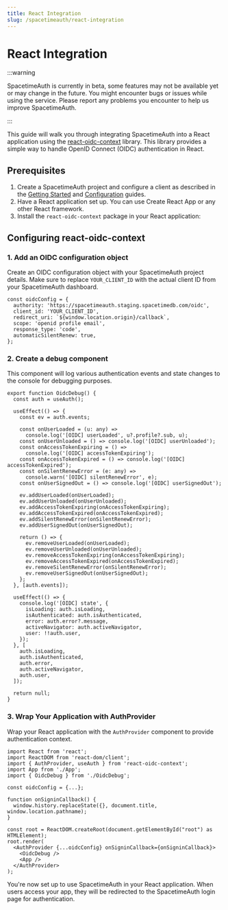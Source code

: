 ```yaml
---
title: React Integration
slug: /spacetimeauth/react-integration
---
```


# React Integration

:::warning

SpacetimeAuth is currently in beta, some features may not be available yet or may change in the future. You might encounter bugs or issues while using the service. Please report any problems you encounter to help us improve SpacetimeAuth.

:::

This guide will walk you through integrating SpacetimeAuth into a React
application using the [react-oidc-context](https://www.npmjs.com/package/react-oidc-context)
library.
This library provides a simple way to handle OpenID Connect (OIDC) authentication
in React.

## Prerequisites

1. Create a SpacetimeAuth project and configure a client as described in the
   [Getting Started](/spacetimeauth/create-project) and
   [Configuration](/spacetimeauth/configure-project) guides.
2. Have a React application set up. You can use Create React App or any other
   React framework.
3. Install the `react-oidc-context` package in your React application:

## Configuring react-oidc-context

### 1. Add an OIDC configuration object

Create an OIDC configuration object with your SpacetimeAuth project details.
Make sure to replace `YOUR_CLIENT_ID` with the actual client ID from your
SpacetimeAuth dashboard.

```tsx
const oidcConfig = {
  authority: 'https://spacetimeauth.staging.spacetimedb.com/oidc',
  client_id: 'YOUR_CLIENT_ID',
  redirect_uri: `${window.location.origin}/callback`,
  scope: 'openid profile email',
  response_type: 'code',
  automaticSilentRenew: true,
};
```

### 2. Create a debug component

This component will log various authentication events and state changes to
the console for debugging purposes.

```tsx
export function OidcDebug() {
  const auth = useAuth();

  useEffect(() => {
    const ev = auth.events;

    const onUserLoaded = (u: any) =>
      console.log('[OIDC] userLoaded', u?.profile?.sub, u);
    const onUserUnloaded = () => console.log('[OIDC] userUnloaded');
    const onAccessTokenExpiring = () =>
      console.log('[OIDC] accessTokenExpiring');
    const onAccessTokenExpired = () => console.log('[OIDC] accessTokenExpired');
    const onSilentRenewError = (e: any) =>
      console.warn('[OIDC] silentRenewError', e);
    const onUserSignedOut = () => console.log('[OIDC] userSignedOut');

    ev.addUserLoaded(onUserLoaded);
    ev.addUserUnloaded(onUserUnloaded);
    ev.addAccessTokenExpiring(onAccessTokenExpiring);
    ev.addAccessTokenExpired(onAccessTokenExpired);
    ev.addSilentRenewError(onSilentRenewError);
    ev.addUserSignedOut(onUserSignedOut);

    return () => {
      ev.removeUserLoaded(onUserLoaded);
      ev.removeUserUnloaded(onUserUnloaded);
      ev.removeAccessTokenExpiring(onAccessTokenExpiring);
      ev.removeAccessTokenExpired(onAccessTokenExpired);
      ev.removeSilentRenewError(onSilentRenewError);
      ev.removeUserSignedOut(onUserSignedOut);
    };
  }, [auth.events]);

  useEffect(() => {
    console.log('[OIDC] state', {
      isLoading: auth.isLoading,
      isAuthenticated: auth.isAuthenticated,
      error: auth.error?.message,
      activeNavigator: auth.activeNavigator,
      user: !!auth.user,
    });
  }, [
    auth.isLoading,
    auth.isAuthenticated,
    auth.error,
    auth.activeNavigator,
    auth.user,
  ]);

  return null;
}
```

### 3. Wrap Your Application with AuthProvider

Wrap your React application with the `AuthProvider` component to provide
authentication context.

```tsx
import React from 'react';
import ReactDOM from 'react-dom/client';
import { AuthProvider, useAuth } from 'react-oidc-context';
import App from './App';
import { OidcDebug } from './OidcDebug';

const oidcConfig = {...};

function onSigninCallback() {
  window.history.replaceState({}, document.title, window.location.pathname);
}

const root = ReactDOM.createRoot(document.getElementById("root") as HTMLElement);
root.render(
  <AuthProvider {...oidcConfig} onSigninCallback={onSigninCallback}>
    <OidcDebug />
    <App />
  </AuthProvider>
);

```

You're now set up to use SpacetimeAuth in your React application. When users
access your app, they will be redirected to the SpacetimeAuth login page for authentication.
